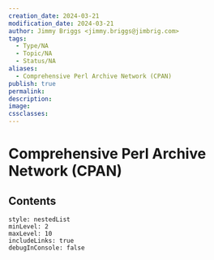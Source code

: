 ```yaml
---
creation_date: 2024-03-21
modification_date: 2024-03-21
author: Jimmy Briggs <jimmy.briggs@jimbrig.com>
tags:
  - Type/NA
  - Topic/NA
  - Status/NA
aliases:
  - Comprehensive Perl Archive Network (CPAN)
publish: true
permalink:
description:
image:
cssclasses:
---
```



# Comprehensive Perl Archive Network (CPAN)

## Contents

```table-of-contents
style: nestedList
minLevel: 2
maxLevel: 10
includeLinks: true
debugInConsole: false
```
